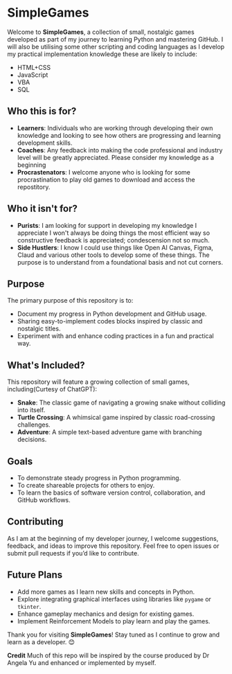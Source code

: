 # SimpleGames

Welcome to **SimpleGames**, a collection of small, nostalgic games developed as part of my journey to learning Python and mastering GitHub. I will also be utilising some other scripting and coding languages as I develop my practical implementation knowledge these are likely to include:
- HTML+CSS
- JavaScript
- VBA
- SQL

## Who this is for?
- **Learners**: Individuals who are working through developing their own knowledge and looking to see how others are progressing and learning development skills.
- **Coaches**: Any feedback into making the code professional and industry level will be greatly appreciated. Please consider my knowledge as a beginning
- **Procrastenators**: I welcome anyone who is looking for some procrastination to play old games to download and access the repostitory.

## Who it isn't for?
- **Purists**: I am looking for support in developing my knowledge I appreciate I won't always be doing things the most efficient way so constructive feedback is appreciated; condescension not so much. 
- **Side Hustlers**: I know I could use things like Open AI Canvas, Figma, Claud and various other tools to develop some of these things. The purpose is to understand from a foundational basis and not cut corners.

## Purpose
The primary purpose of this repository is to:
- Document my progress in Python development and GitHub usage.
- Sharing easy-to-implement codes blocks inspired by classic and nostalgic titles.
- Experiment with and enhance coding practices in a fun and practical way.

## What's Included?
This repository will feature a growing collection of small games, including(Curtesy of ChatGPT):
- **Snake**: The classic game of navigating a growing snake without colliding into itself.
- **Turtle Crossing**: A whimsical game inspired by classic road-crossing challenges.
- **Adventure**: A simple text-based adventure game with branching decisions.

## Goals
- To demonstrate steady progress in Python programming.
- To create shareable projects for others to enjoy.
- To learn the basics of software version control, collaboration, and GitHub workflows.

## Contributing
As I am at the beginning of my developer journey, I welcome suggestions, feedback, and ideas to improve this repository. Feel free to open issues or submit pull requests if you’d like to contribute.

## Future Plans
- Add more games as I learn new skills and concepts in Python.
- Explore integrating graphical interfaces using libraries like `pygame` or `tkinter`.
- Enhance gameplay mechanics and design for existing games.
- Implement Reinforcement Models to play learn and play the games.

Thank you for visiting **SimpleGames**! Stay tuned as I continue to grow and learn as a developer. 😊

**Credit** Much of this repo will be inspired by the course produced by Dr Angela Yu and enhanced or implemented by myself.
